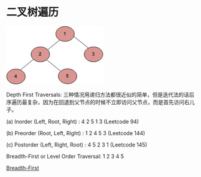 #  二叉树遍历
![tree](https://github.com/LiLiu1118/Leetcode-Solution/blob/main/Markdown%20Photos/tree12.gif)

Depth First Traversals: 三种情况用递归方法都很近似的简单，但是迭代法的话后序遍历最复杂，因为在回退到父节点的时候不立即访问父节点，而是首先访问右儿子。

(a) Inorder (Left, Root, Right) : 4 2 5 1 3 (Leetcode 94)

(b) Preorder (Root, Left, Right) : 1 2 4 5 3 (Leetcode 144)

(c) Postorder (Left, Right, Root) : 4 5 2 3 1 (Leetcode 145) 

Breadth-First or Level Order Traversal: 1 2 3 4 5 

[Breadth-First](https://www.geeksforgeeks.org/level-order-tree-traversal/)
